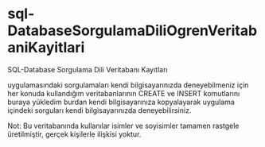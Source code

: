 # sql-DatabaseSorgulamaDiliOgrenVeritabaniKayitlari
SQL-Database Sorgulama Dili Veritabanı Kayıtları

uygulamasındaki sorgulamaları kendi bilgisayarınızda deneyebilmeniz için her konuda kullandığım veritabanlarının CREATE ve INSERT komutlarını buraya yükledim burdan kendi bilgisayarınıza kopyalayarak uygulama içindeki sorguları kendi bilgisayarınızda deneyebilirsiniz.

Not: Bu veritabanında kullanılar isimler ve soyisimler tamamen rastgele üretilmiştir, gerçek kişilerle ilişkisi yoktur.
